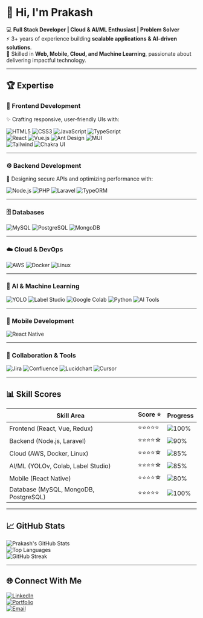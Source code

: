 # 👋 Hi, I'm Prakash  

💻 **Full Stack Developer | Cloud & AI/ML Enthusiast | Problem Solver**  
⚡ 3+ years of experience building **scalable applications & AI-driven solutions**.  
🚀 Skilled in **Web, Mobile, Cloud, and Machine Learning**, passionate about delivering impactful technology.  

---

## 🏆 Expertise  

### 🎨 Frontend Development  
✨ Crafting responsive, user-friendly UIs with:  

![HTML5](https://img.shields.io/badge/HTML5-E34F26?logo=html5&logoColor=white) 
![CSS3](https://img.shields.io/badge/CSS3-1572B6?logo=css3&logoColor=white) 
![JavaScript](https://img.shields.io/badge/JavaScript-F7DF1E?logo=javascript&logoColor=black) 
![TypeScript](https://img.shields.io/badge/TypeScript-3178C6?logo=typescript&logoColor=white)  
![React](https://img.shields.io/badge/React-61DAFB?logo=react&logoColor=black) 
![Vue.js](https://img.shields.io/badge/Vue.js-42B883?logo=vue.js&logoColor=white) 
![Ant Design](https://img.shields.io/badge/AntDesign-0170FE?logo=antdesign&logoColor=white) 
![MUI](https://img.shields.io/badge/MUI-007FFF?logo=mui&logoColor=white)  
![Tailwind](https://img.shields.io/badge/TailwindCSS-06B6D4?logo=tailwindcss&logoColor=white) 
![Chakra UI](https://img.shields.io/badge/ChakraUI-319795?logo=chakraui&logoColor=white)  

---

### ⚙️ Backend Development  
🔹 Designing secure APIs and optimizing performance with:  

![Node.js](https://img.shields.io/badge/Node.js-339933?logo=node.js&logoColor=white) 
![PHP](https://img.shields.io/badge/PHP-777BB4?logo=php&logoColor=white) 
![Laravel](https://img.shields.io/badge/Laravel-FF2D20?logo=laravel&logoColor=white) 
![TypeORM](https://img.shields.io/badge/TypeORM-F37626?logo=typeorm&logoColor=white)  

---

### 🗄️ Databases  
![MySQL](https://img.shields.io/badge/MySQL-4479A1?logo=mysql&logoColor=white) 
![PostgreSQL](https://img.shields.io/badge/PostgreSQL-336791?logo=postgresql&logoColor=white) 
![MongoDB](https://img.shields.io/badge/MongoDB-47A248?logo=mongodb&logoColor=white)  

---

### ☁️ Cloud & DevOps  
![AWS](https://img.shields.io/badge/AWS-232F3E?logo=amazonaws&logoColor=white) 
![Docker](https://img.shields.io/badge/Docker-2496ED?logo=docker&logoColor=white) 
![Linux](https://img.shields.io/badge/Linux-FCC624?logo=linux&logoColor=black)  

---

### 🤖 AI & Machine Learning  
![YOLO](https://img.shields.io/badge/YOLOv-Ultralytics-FF6F00?logo=ai&logoColor=white) 
![Label Studio](https://img.shields.io/badge/LabelStudio-FFB000?logo=label&logoColor=white) 
![Google Colab](https://img.shields.io/badge/GoogleColab-F9AB00?logo=googlecolab&logoColor=black) 
![Python](https://img.shields.io/badge/Python-3776AB?logo=python&logoColor=white) 
![AI Tools](https://img.shields.io/badge/AI%20Tools-8A2BE2?logo=openai&logoColor=white)  

---

### 📱 Mobile Development  
![React Native](https://img.shields.io/badge/ReactNative-61DAFB?logo=react&logoColor=black)  

---

### 📌 Collaboration & Tools  
![Jira](https://img.shields.io/badge/Jira-0052CC?logo=jira&logoColor=white) 
![Confluence](https://img.shields.io/badge/Confluence-172B4D?logo=confluence&logoColor=white) 
![Lucidchart](https://img.shields.io/badge/Lucidchart-FF9D00?logo=lucidchart&logoColor=white) 
![Cursor](https://img.shields.io/badge/Cursor-4285F4?logo=googlechrome&logoColor=white)  

---

## 📊 Skill Scores  

| Skill Area | Score ⭐ | Progress |
|------------|----------|----------|
| Frontend (React, Vue, Redux) | ⭐⭐⭐⭐⭐ | ![100%](https://progress-bar.dev/100/) |
| Backend (Node.js, Laravel)   | ⭐⭐⭐⭐☆ | ![90%](https://progress-bar.dev/90/) |
| Cloud (AWS, Docker, Linux)   | ⭐⭐⭐⭐☆ | ![85%](https://progress-bar.dev/85/) |
| AI/ML (YOLOv, Colab, Label Studio) | ⭐⭐⭐⭐☆ | ![85%](https://progress-bar.dev/85/) |
| Mobile (React Native)        | ⭐⭐⭐⭐☆ | ![80%](https://progress-bar.dev/80/) |
| Database (MySQL, MongoDB, PostgreSQL) | ⭐⭐⭐⭐⭐ | ![100%](https://progress-bar.dev/100/) |

---

## 📈 GitHub Stats  

![Prakash's GitHub Stats](https://github-readme-stats.vercel.app/api?username=yourusername&show_icons=true&theme=tokyonight)  
![Top Languages](https://github-readme-stats.vercel.app/api/top-langs/?username=yourusername&layout=compact&theme=tokyonight)  
![GitHub Streak](https://github-readme-streak-stats.herokuapp.com/?user=yourusername&theme=tokyonight)  

---

## 🌐 Connect With Me  

[![LinkedIn](https://img.shields.io/badge/LinkedIn-0A66C2?logo=linkedin&logoColor=white)](https://www.linkedin.com/in/your-link)  
[![Portfolio](https://img.shields.io/badge/Portfolio-000000?logo=vercel&logoColor=white)](https://your-portfolio-link.com)  
[![Email](https://img.shields.io/badge/Email-D14836?logo=gmail&logoColor=white)](mailto:your-email@gmail.com)  
